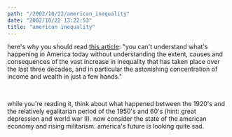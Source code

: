```yaml
---
path: "/2002/10/22/american_inequality" 
date: "2002/10/22 13:22:53" 
title: "american inequality" 
---
```

<p>here's why you should read <a href="http://www.nytimes.com/2002/10/20/magazine/20INEQUALITY.html" title="For Richer By PAUL KRUGMAN">this article</a>: "you can't understand what's happening in America today without understanding the extent, causes and consequences of the vast increase in inequality that has taken place over the last three decades, and in particular the astonishing concentration of income and wealth in just a few hands."</p><br><p>while you're reading it, think about what happened between the 1920's and the relatively egalitarian period of the 1950's and 60's (hint: great depression and world war II). now consider the state of the american economy and rising militarism. america's future is looking quite sad.</p>